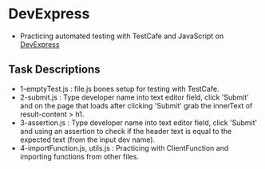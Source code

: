 # DevExpress
- Practicing automated testing with TestCafe and JavaScript on [DevExpress](http://devexpress.github.io/testcafe/example)

## Task Descriptions
- 1-emptyTest.js : file.js bones setup for testing with TestCafe.
- 2-submit.js : Type developer name into text editor field, click 'Submit' and on the page that loads after clicking 'Submit' grab the innerText of result-content > h1.
- 3-assertion.js : Type developer name into text editor field, click 'Submit' and using an assertion to check if the header text is equal to the expected text (from the input dev name).
- 4-importFunction.js, utils.js : Practicing with ClientFunction and importing functions from other files.

